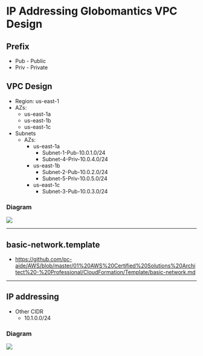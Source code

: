 # IP Addressing Globomantics VPC Design

## Prefix
* Pub - Public
* Priv - Private

## VPC Design
* Region: us-east-1
* AZs:
  * us-east-1a
  * us-east-1b
  * us-east-1c
* Subnets
  * AZs:
    * us-east-1a
      * Subnet-1-Pub-10.0.1.0/24
      * Subnet-4-Priv-10.0.4.0/24
    * us-east-1b
      * Subnet-2-Pub-10.0.2.0/24
      * Subnet-5-Priv-10.0.5.0/24
    * us-east-1c
      * Subnet-3-Pub-10.0.3.0/24
      
### Diagram
[<img src="https://i.imgur.com/tYweZH2.png">](https://i.imgur.com/tYweZH2.png)

---

## basic-network.template
* https://github.com/pc-aide/AWS/blob/master/01%20AWS%20Certified%20Solutions%20Architect%20-%20Professional/CloudFormation/Template/basic-network.md

---

## IP addressing
* Other CIDR
  * 10.1.0.0/24
  
### Diagram
[<img src="https://i.imgur.com/RaWcMXy.png">](https://i.imgur.com/RaWcMXy.png)
